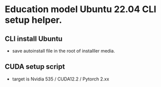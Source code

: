 # Education model Ubuntu 22.04 CLI setup helper.

## CLI install Ubuntu
- save autoinstall file in the root of installler media.

## CUDA setup script 
- target is Nvidia 535 / CUDA12.2 / Pytorch 2.xx
